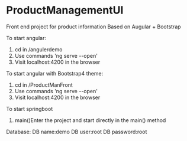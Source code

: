 # ProductManagementUI
Front end project for product information
Based on Augular + Bootstrap

To start angular:
1. cd in /angulerdemo
2. Use commands 'ng serve --open'
3. Visit localhost:4200 in the browser

To start angular with Bootstrap4 theme:
1. cd in /ProductManFront
2. Use commands 'ng serve --open'
3. Visit localhost:4200 in the browser

To start springboot
1. main()Enter the project and start directly in the main() method

Database:
DB name:demo
DB user:root
DB password:root